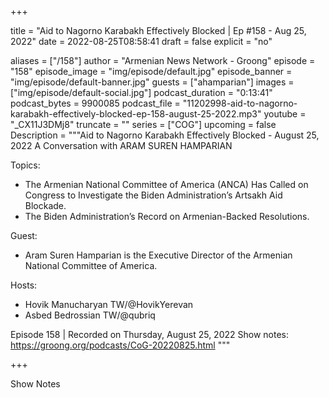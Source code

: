 
+++

title = "Aid to Nagorno Karabakh Effectively Blocked | Ep #158 - Aug 25, 2022"
date = 2022-08-25T08:58:41
draft = false
explicit = "no"

aliases = ["/158"]
author = "Armenian News Network - Groong"
episode = "158"
episode_image = "img/episode/default.jpg"
episode_banner = "img/episode/default-banner.jpg"
guests = ["ahamparian"]
images = ["img/episode/default-social.jpg"]
podcast_duration = "0:13:41"
podcast_bytes = 9900085
podcast_file = "11202998-aid-to-nagorno-karabakh-effectively-blocked-ep-158-august-25-2022.mp3"
youtube = "_CX11J3DMj8"
truncate = ""
series = ["COG"]
upcoming = false
Description = """Aid to Nagorno Karabakh Effectively Blocked - August 25, 2022
A Conversation with ARAM SUREN HAMPARIAN

Topics:
* The Armenian National Committee of America (ANCA) Has Called on Congress to Investigate the Biden Administration’s Artsakh Aid Blockade.
* The Biden Administration’s Record on Armenian-Backed Resolutions.


Guest:
* Aram Suren Hamparian is the Executive Director of the Armenian National Committee of America.

Hosts:
* Hovik Manucharyan TW/@HovikYerevan
* Asbed Bedrossian TW/@qubriq


Episode 158 | Recorded on Thursday, August 25, 2022
Show notes: https://groong.org/podcasts/CoG-20220825.html
"""

+++

Show Notes

